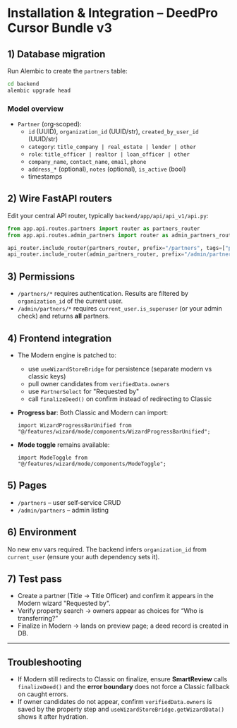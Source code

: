 # Installation & Integration – DeedPro Cursor Bundle v3

## 1) Database migration

Run Alembic to create the `partners` table:

```bash
cd backend
alembic upgrade head
```

### Model overview

- `Partner` (org‑scoped):
  - `id` (UUID), `organization_id` (UUID/str), `created_by_user_id` (UUID/str)
  - `category`: `title_company | real_estate | lender | other`
  - `role`: `title_officer | realtor | loan_officer | other`
  - `company_name`, `contact_name`, `email`, `phone`
  - `address_*` (optional), `notes` (optional), `is_active` (bool)
  - timestamps

## 2) Wire FastAPI routers

Edit your central API router, typically `backend/app/api/api_v1/api.py`:

```python
from app.api.routes.partners import router as partners_router
from app.api.routes.admin_partners import router as admin_partners_router

api_router.include_router(partners_router, prefix="/partners", tags=["partners"])
api_router.include_router(admin_partners_router, prefix="/admin/partners", tags=["admin:partners"])
```

## 3) Permissions

- `/partners/*` requires authentication. Results are filtered by `organization_id` of the current user.  
- `/admin/partners/*` requires `current_user.is_superuser` (or your admin check) and returns **all** partners.

## 4) Frontend integration

- The Modern engine is patched to:
  - use `useWizardStoreBridge` for persistence (separate modern vs classic keys)
  - pull owner candidates from `verifiedData.owners`
  - use `PartnerSelect` for "Requested by"
  - call `finalizeDeed()` on confirm instead of redirecting to Classic

- **Progress bar**: Both Classic and Modern can import:
  ```tsx
  import WizardProgressBarUnified from "@/features/wizard/mode/components/WizardProgressBarUnified";
  ```

- **Mode toggle** remains available:
  ```tsx
  import ModeToggle from "@/features/wizard/mode/components/ModeToggle";
  ```

## 5) Pages

- `/partners` – user self‑service CRUD
- `/admin/partners` – admin listing

## 6) Environment

No new env vars required. The backend infers `organization_id` from `current_user` (ensure your auth dependency sets it).

## 7) Test pass

- Create a partner (Title → Title Officer) and confirm it appears in the Modern wizard "Requested by".
- Verify property search → owners appear as choices for “Who is transferring?”
- Finalize in Modern → lands on preview page; a deed record is created in DB.

---

## Troubleshooting

- If Modern still redirects to Classic on finalize, ensure **SmartReview** calls `finalizeDeed()`
  and the **error boundary** does not force a Classic fallback on caught errors.
- If owner candidates do not appear, confirm `verifiedData.owners` is saved by the property step and
  `useWizardStoreBridge.getWizardData()` shows it after hydration.

